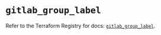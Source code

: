 # `gitlab_group_label`

Refer to the Terraform Registry for docs: [`gitlab_group_label`](https://registry.terraform.io/providers/gitlabhq/gitlab/18.2.0/docs/resources/group_label).
